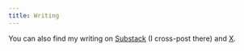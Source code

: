 ```yaml
---
title: Writing
---
```

You can also find my writing on [Substack](https://fernandopalafox.substack.com/) (I cross-post there) and [X](https://x.com/p_lafox).